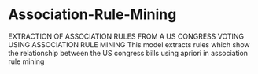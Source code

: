 # Association-Rule-Mining
EXTRACTION OF ASSOCIATION RULES FROM A US CONGRESS VOTING USING ASSOCIATION RULE MINING
This model extracts rules which show the relationship between the US congress bills using apriori in association rule mining
